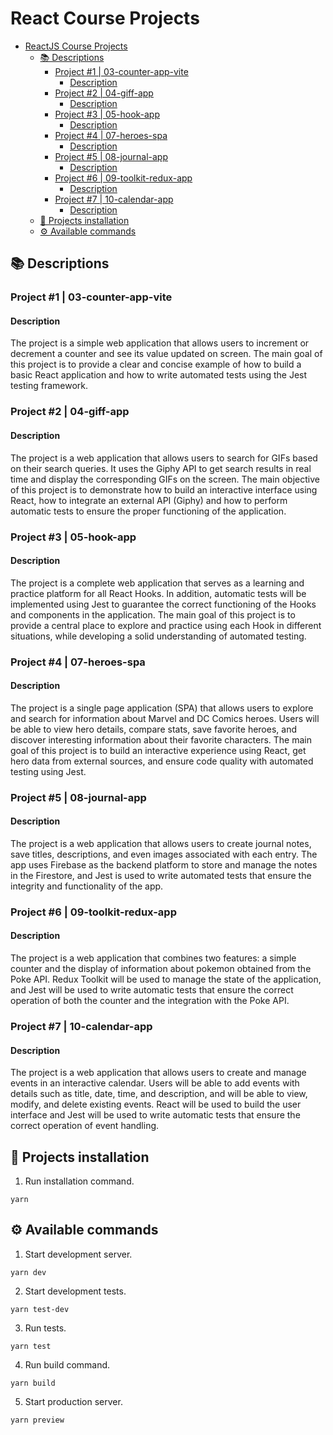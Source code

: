 # React Course Projects

- [ReactJS Course Projects](#reactjs-course-projects)
  - [📚 Descriptions](#-descriptions)
    - [Project #1 | 03-counter-app-vite](#project-1--03-counter-app-vite)
      - [Description](#description)
    - [Project #2 | 04-giff-app](#project-2--04-giff-app)
      - [Description](#description-1)
    - [Project #3 | 05-hook-app](#project-3--05-hook-app)
      - [Description](#description-2)
    - [Project #4 | 07-heroes-spa](#project-4--07-heroes-spa)
      - [Description](#description-3)
    - [Project #5 | 08-journal-app](#project-5--08-journal-app)
      - [Description](#description-4)
    - [Project #6 | 09-toolkit-redux-app](#project-6--09-toolkit-redux-app)
      - [Description](#description-5)
    - [Project #7 | 10-calendar-app](#project-7--10-calendar-app)
      - [Description](#description-6)
  - [🎹 Projects installation](#-projects-installation)
  - [⚙️ Available commands](#️-available-commands)

## 📚 Descriptions

### Project #1 | 03-counter-app-vite

#### Description

The project is a simple web application that allows users to increment or decrement a counter and see its value updated on screen. The main goal of this project is to provide a clear and concise example of how to build a basic React application and how to write automated tests using the Jest testing framework.

### Project #2 | 04-giff-app

#### Description

The project is a web application that allows users to search for GIFs based on their search queries. It uses the Giphy API to get search results in real time and display the corresponding GIFs on the screen. The main objective of this project is to demonstrate how to build an interactive interface using React, how to integrate an external API (Giphy) and how to perform automatic tests to ensure the proper functioning of the application.

### Project #3 | 05-hook-app

#### Description

The project is a complete web application that serves as a learning and practice platform for all React Hooks. In addition, automatic tests will be implemented using Jest to guarantee the correct functioning of the Hooks and components in the application. The main goal of this project is to provide a central place to explore and practice using each Hook in different situations, while developing a solid understanding of automated testing.

### Project #4 | 07-heroes-spa

#### Description

The project is a single page application (SPA) that allows users to explore and search for information about Marvel and DC Comics heroes. Users will be able to view hero details, compare stats, save favorite heroes, and discover interesting information about their favorite characters. The main goal of this project is to build an interactive experience using React, get hero data from external sources, and ensure code quality with automated testing using Jest.

### Project #5 | 08-journal-app

#### Description

The project is a web application that allows users to create journal notes, save titles, descriptions, and even images associated with each entry. The app uses Firebase as the backend platform to store and manage the notes in the Firestore, and Jest is used to write automated tests that ensure the integrity and functionality of the app.

### Project #6 | 09-toolkit-redux-app

#### Description

The project is a web application that combines two features: a simple counter and the display of information about pokemon obtained from the Poke API. Redux Toolkit will be used to manage the state of the application, and Jest will be used to write automatic tests that ensure the correct operation of both the counter and the integration with the Poke API.

### Project #7 | 10-calendar-app

#### Description

The project is a web application that allows users to create and manage events in an interactive calendar. Users will be able to add events with details such as title, date, time, and description, and will be able to view, modify, and delete existing events. React will be used to build the user interface and Jest will be used to write automatic tests that ensure the correct operation of event handling.

## 🎹 Projects installation

1. Run installation command.

```
yarn
```

## ⚙️ Available commands

1. Start development server.

```
yarn dev
```

2. Start development tests.

```
yarn test-dev
```

3. Run tests.

```
yarn test
```

4. Run build command.

```
yarn build
```

5. Start production server.

```
yarn preview
```

